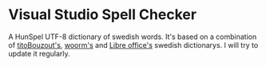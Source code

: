 # Visual Studio Spell Checker
 A HunSpel UTF-8 dictionary of swedish words. It's based on a combination of [titoBouzout's](https://github.com/titoBouzout/Dictionaries), [woorm's](https://github.com/wooorm/dictionaries) and [Libre office's](https://github.com/LibreOffice/dictionaries) swedish dictionarys. I will try to update it regularly.

